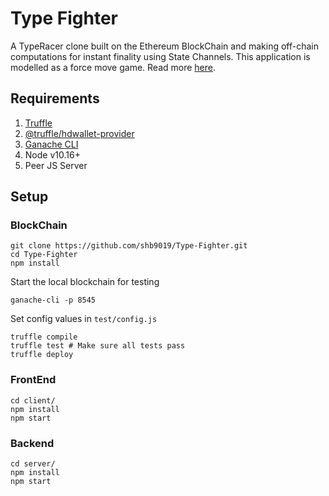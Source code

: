 # Type Fighter

A TypeRacer clone built on the Ethereum BlockChain and making off-chain
computations for instant finality using State Channels. This application 
is modelled as a force move game. Read more [here](https://magmo.com/force-move-games.pdf).

## Requirements

1. [Truffle](https://trufflesuite.com/docs/truffle/getting-started/installation)
1. [@truffle/hdwallet-provider](https://www.npmjs.com/package/@truffle/hdwallet-provider)
1. [Ganache CLI](https://docs.nethereum.com/en/latest/ethereum-and-clients/ganache-cli/)
1. Node v10.16+
1. Peer JS Server

## Setup

### BlockChain

```
git clone https://github.com/shb9019/Type-Fighter.git
cd Type-Fighter
npm install
```
Start the local blockchain for testing
```
ganache-cli -p 8545 
```
Set config values in `test/config.js`
```
truffle compile
truffle test # Make sure all tests pass
truffle deploy
```

### FrontEnd

```
cd client/
npm install
npm start
```

### Backend

```
cd server/
npm install
npm start
```
